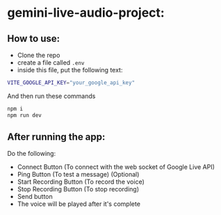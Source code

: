 # gemini-live-audio-project:

## How to use:

- Clone the repo
- create a file called `.env`
- inside this file, put the following text:

```bash
VITE_GOOGLE_API_KEY="your_google_api_key"
```

And then run these commands

```bash
npm i
npm run dev
```

## After running the app:

Do the following:

- Connect Button (To connect with the web socket of Google Live API)
- Ping Button (To test a message) (Optional)
- Start Recording Button (To record the voice)
- Stop Recording Button (To stop recording)
- Send button
- The voice will be played after it's complete
